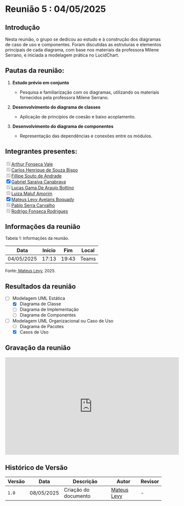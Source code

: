# Reunião 5 : 04/05/2025 


## Introdução

Nesta reunião, o grupo se dedicou ao estudo e à construção dos diagramas de caso de uso e componentes. Foram discutidas as estruturas e elementos principais de cada diagrama, com base nos materiais da professora Milene Serrano, e iniciada a modelagem prática no LucidChart.



## Pautas da reunião:

1. **Estudo prévio em conjunto**
   - Pesquisa e familiarização com os diagramas, utilizando os materiais fornecidos pela professora Milene Serrano.

2. **Desenvolvimento do diagrama de classes**
   - Aplicação de princípios de coesão e baixo acoplamento.

3. **Desenvolvimento do diagrama de componentes**
   - Representação das dependências e conexões entre os módulos.


## Integrantes presentes:

<label><input type="checkbox" checked disabled>[Arthur Fonseca Vale](https://github.com/arthurfonsecaa)</label><br>
<label><input type="checkbox" checked disabled>[Carlos Henrique de Souza Bispo](https://github.com/carlinn1)</label><br>
<label><input type="checkbox" checked disabled>[Fillipe Souto de Andrade](https://github.com/fillipeb50)</label><br>
<label><input type="checkbox" checked abled>[Gabriel Saraiva Canabrava](https://github.com/gabrielsarcan)</label><br>
<label><input type="checkbox" checked disabled>[Lucas Gama De Araujo Bottino](https://github.com/bottinolucas)</label><br>
<label><input type="checkbox" checked disabled>[Luiza Maluf Amorim](https://github.com/LuizaMaluf)</label><br>
<label><input type="checkbox" checked abled>[Mateus Levy Avelans Boquady](https://github.com/mateus9levy)</label><br>
<label><input type="checkbox" checked disabled>[Pablo Serra Carvalho](https://github.com/Pabloserrapxx)</label><br>
<label><input type="checkbox" checked disabled>[Rodrigo Fonseca Rodrigues](https://github.com/rodfon3301)</label><br>


## Informações da reunião

<font size="2" >

<p > Tabela 1: Informações da reunião. </p>

</font>

| Data | Início | Fim | Local |
|:-:|:-:|:-:|:-:|
| 04/05/2025  | 17:13 | 19:43  | Teams |

<font size="2" >

<p>Fonte:<a href= "https://github.com/mateus9levy"> Mateus Levy</a>, 2025.</p>

</font>

## Resultados da reunião 

- [ ]  Modelagem UML Estática
    - [x]  Diagrama de Classe
    - [ ]  Diagrama de Implementação
    - [ ]  Diagrama de Componentes
- [ ]  Modelagem UML Organizacional ou Caso de Uso
    - [ ]  Diagrama de Pacotes
    - [x]  Casos de Uso

## Gravação da reunião

<iframe width="560" height="315" src="https://www.youtube.com/embed/jAlEcjAqHGM?si=mPw3S1QL03ISpL2L" title="YouTube video player" frameborder="0" allow="accelerometer; autoplay; clipboard-write; encrypted-media; gyroscope; picture-in-picture; web-share" referrerpolicy="strict-origin-when-cross-origin" allowfullscreen></iframe>

## Histórico de Versão

| Versão | Data | Descrição | Autor | Revisor|
|--------|------|-----------|-------|--------|
|`1.0`| 08/05/2025 | Criação do documento| [Mateus Levy]()| - |

